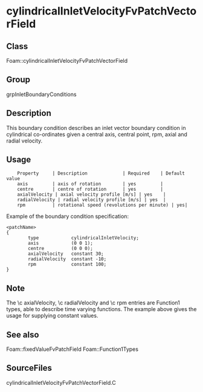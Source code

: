 # cylindricalInletVelocityFvPatchVectorField 
## Class
Foam::cylindricalInletVelocityFvPatchVectorField

## Group
grpInletBoundaryConditions

## Description
This boundary condition describes an inlet vector boundary condition in
cylindrical co-ordinates given a central axis, central point, rpm, axial
and radial velocity.

## Usage

        Property     | Description             | Required    | Default value
        axis         | axis of rotation        | yes         |
        centre       | centre of rotation      | yes         |
        axialVelocity | axial velocity profile [m/s] | yes    |
        radialVelocity | radial velocity profile [m/s] | yes  |
        rpm          | rotational speed (revolutions per minute) | yes|


Example of the boundary condition specification:
```
<patchName>
{
        type            cylindricalInletVelocity;
        axis            (0 0 1);
        centre          (0 0 0);
        axialVelocity   constant 30;
        radialVelocity  constant -10;
        rpm             constant 100;
}
```

## Note
The \c axialVelocity, \c radialVelocity and \c rpm entries are Function1
types, able to describe time varying functions.  The example above gives
the usage for supplying constant values.

## See also
Foam::fixedValueFvPatchField
Foam::Function1Types

## SourceFiles
cylindricalInletVelocityFvPatchVectorField.C


